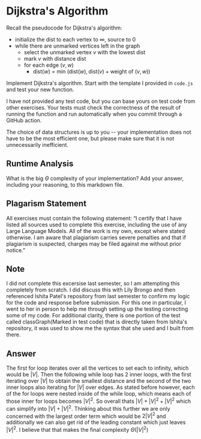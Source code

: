 # Dijkstra's Algorithm

Recall the pseudocode for Dijkstra's algorithm:
- initialize the dist to each vertex to $\infty$, source to 0
- while there are unmarked vertices left in the graph
    - select the unmarked vertex $v$ with the lowest dist
    - mark $v$ with distance dist
    - for each edge $(v,w)$
        - dist($w$) = min $\left(\textrm{dist}(w), \textrm{dist}(v) + \textrm{weight of }(v, w)\right)$

Implement Dijkstra's algorithm. Start with the template I provided in `code.js`
and test your new function.

I have not provided any test code, but you can base yours on test code from
other exercises. Your tests must check the correctness of the result of running
the function and run automatically when you commit through a GitHub action.

The choice of data structures is up to you -- your implementation does not have
to be the most efficient one, but please make sure that it is not unnecessarily
inefficient.

## Runtime Analysis

What is the big $\Theta$ complexity of your implementation? Add your
answer, including your reasoning, to this markdown file.

## Plagarism Statement

All exercises must contain the following statement:
“I certify that I have listed all sources used to complete this exercise, including the use
of any Large Language Models. All of the work is my own, except where stated
otherwise. I am aware that plagiarism carries severe penalties and that if plagiarism is
suspected, charges may be filed against me without prior notice.”

## Note
I did not complete this excersise last semester, so I am attempting this completely from scratch. I did discuss this with Lily Brongo and then referenced Ishita Patel's repository from last semester to confirm my logic for the code and response before submission. For this one in particular, I went to her in person to help me through setting up the testing correcting some of my code. For additional clarity, there is one portion of the test called classGraph(Marked in test code) that is directly taken from Ishita's repository, it was used to show me the syntax that she used and I built from there.

## Answer

The first for loop iterates over all the vertices to set each to infinity, which would be $|V|$. Then the following while loop has 2 inner loops, with the first iterating over $|V|$ to obtain the smallest distance and the second of the two inner loops also iterating for $|V|$ over edges. As stated before however, each of the for loops were nested inside of the while loop, which means each of those inner for loops becomes $|V|^2$. So overall thats $|V| + |V|^2 + |V|^2$ which can simplify into $|V| + |V|^2$.  Thinking about this further we are only concerned with the largest order term which would be $2|V|^2$ and additionally we can also get rid of the leading constant which just leaves $|V|^2$. I believe that that makes the final complexity $\Theta(|V|^2)$
